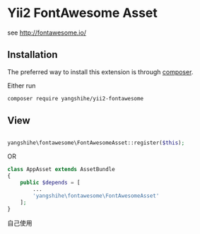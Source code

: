 Yii2 FontAwesome Asset
======
see  http://fontawesome.io/

Installation
------------

The preferred way to install this extension is through [composer](http://getcomposer.org/download/).

Either run

```sh
composer require yangshihe/yii2-fontawesome
```



View
-----

```php

yangshihe\fontawesome\FontAwesomeAsset::register($this);
```
OR

```php
class AppAsset extends AssetBundle
{
    public $depends = [
        ...
        'yangshihe\fontawesome\FontAwesomeAsset'
    ];
}
```

自己使用